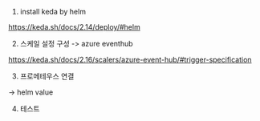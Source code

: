 1. install keda by helm

https://keda.sh/docs/2.14/deploy/#helm

2. 스케일 설정 구성
-> azure eventhub

https://keda.sh/docs/2.16/scalers/azure-event-hub/#trigger-specification

3. 프로메테우스 연결

-> helm value

4. 테스트

